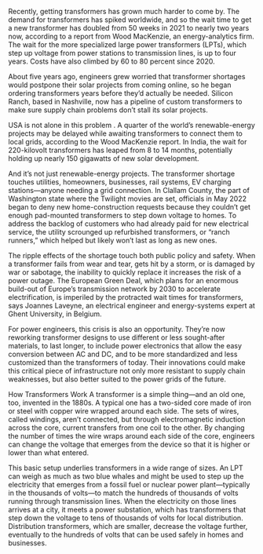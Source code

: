 
Recently, getting transformers  has grown much harder to come by. The demand for transformers has spiked worldwide, and so the wait time to get a new transformer has doubled from 50 weeks in 2021 to nearly two years now, according to a report from Wood MacKenzie, an energy-analytics firm. The wait for the more specialized large power transformers (LPTs), which step up voltage from power stations to transmission lines, is up to four years. Costs have also climbed by 60 to 80 percent since 2020.

About five years ago, engineers grew worried that transformer shortages would postpone their solar projects from coming online, so he began ordering transformers years before they’d actually be needed. Silicon Ranch, based in Nashville, now has a pipeline of custom transformers to make sure supply chain problems don’t stall its solar projects.

USA is not alone in this problem . A quarter of the world’s renewable-energy projects may be delayed while awaiting transformers to connect them to local grids, according to the Wood MacKenzie report. In India, the wait for 220-kilovolt transformers has leaped from 8 to 14 months, potentially holding up nearly 150 gigawatts of new solar development.


And it’s not just renewable-energy projects. The transformer shortage touches utilities, homeowners, businesses, rail systems, EV charging stations—anyone needing a grid connection. In Clallam County, the part of Washington state where the Twilight movies are set, officials in May 2022 began to deny new home-construction requests because they couldn’t get enough pad-mounted transformers to step down voltage to homes. To address the backlog of customers who had already paid for new electrical service, the utility scrounged up refurbished transformers, or “ranch runners,” which helped but likely won’t last as long as new ones.

The ripple effects of the shortage touch both public policy and safety. When a transformer fails from wear and tear, gets hit by a storm, or is damaged by war or sabotage, the inability to quickly replace it increases the risk of a power outage. The European Green Deal, which plans for an enormous build-out of Europe’s transmission network by 2030 to accelerate electrification, is imperiled by the protracted wait times for transformers, says Joannes Laveyne, an electrical engineer and energy-systems expert at Ghent University, in Belgium.

For power engineers, this crisis is also an opportunity. They’re now reworking transformer designs to use different or less sought-after materials, to last longer, to include power electronics that allow the easy conversion between AC and DC, and to be more standardized and less customized than the transformers of today. Their innovations could make this critical piece of infrastructure not only more resistant to supply chain weaknesses, but also better suited to the power grids of the future.

How Transformers Work
A transformer is a simple thing—and an old one, too, invented in the 1880s. A typical one has a two-sided core made of iron or steel with copper wire wrapped around each side. The sets of wires, called windings, aren’t connected, but through electromagnetic induction across the core, current transfers from one coil to the other. By changing the number of times the wire wraps around each side of the core, engineers can change the voltage that emerges from the device so that it is higher or lower than what entered.

This basic setup underlies transformers in a wide range of sizes. An LPT can weigh as much as two blue whales and might be used to step up the electricity that emerges from a fossil fuel or nuclear power plant—typically in the thousands of volts—to match the hundreds of thousands of volts running through transmission lines. When the electricity on those lines arrives at a city, it meets a power substation, which has transformers that step down the voltage to tens of thousands of volts for local distribution. Distribution transformers, which are smaller, decrease the voltage further, eventually to the hundreds of volts that can be used safely in homes and businesses.

